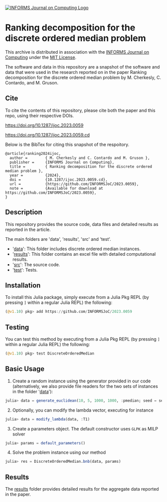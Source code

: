 [![INFORMS Journal on Computing Logo](https://INFORMSJoC.github.io/logos/INFORMS_Journal_on_Computing_Header.jpg)](https://pubsonline.informs.org/journal/ijoc)

# Ranking decomposition for the discrete ordered median problem

This archive is distributed in association with the [INFORMS Journal on
Computing](https://pubsonline.informs.org/journal/ijoc) under the [MIT License](LICENSE).

The software and data in this repository are a snapshot of the software and data that were used in the research reported on in the paper Ranking decomposition for the discrete ordered median problem by M. Cherkesly, C. Contardo, and M. Gruson.


## Cite

To cite the contents of this repository, please cite both the paper and this repo, using their respective DOIs.

https://doi.org/10.1287/ijoc.2023.0059

https://doi.org/10.1287/ijoc.2023.0059.cd

Below is the BibTex for citing this snapshot of the respoitory.

```
@article{ranking2024ijoc,
  author =        { M. Cherkesly and C. Contardo and M. Gruson },
  publisher =     {INFORMS Journal on Computing},
  title =         { Ranking decomposition for the discrete ordered median problem },
  year =          {2024},
  doi =           {10.1287/ijoc.2023.0059.cd},
  url =           {https://github.com/INFORMSJoC/2023.0059},
  note =          {Available for download at https://github.com/INFORMSJoC/2023.0059},
}
```

## Description

This repository provides the source code, data files and detailed results as reported in the article.

The main folders are 'data', 'results', 'src' and 'test'.
- '[data](data)': This folder includes discrete ordered median instances.
- '[results](results)': This folder contains an excel file with detailed computational results.
- '[src](src)': The source code.
- '[test](test)': Tests.


## Installation

To install this Julia package, simply execute from a Julia Pkg REPL (by pressing `]` within a regular Julia REPL) the following:
```julia
(@v1.10) pkg> add https://github.com/INFORMSJoC/2023.0059
```

## Testing

You can test this method by executing from a Julia Pkg REPL (by pressing `]` within a regular Julia REPL) the following:
```julia
(@v1.10) pkg> test DiscreteOrderedMedian
```

## Basic Usage
1. Create a random instance using the generator provided in our code (alternatively, we also provide file readers for the two sets of instances in the folder '[data](data)'):
```julia
julia> data = generate_euclidean(10, 5, 1000, 1000, :pmedian; seed = seed)
```
2. Optionally, you can modify the lambda vector, executing for instance
```julia
julia> data = modify_lambda(data, :T1)
```
3. Create a parameters object. The default constructor uses `GLPK` as MILP solver
```julia
julia> params = default_parameters()
```
4. Solve the problem instance using our method
```julia
julia> res = DiscreteOrderedMedian.bnb(data, params)
```

## Results

The [results](results) folder provides detailed results for the aggregate data reported in the paper.
